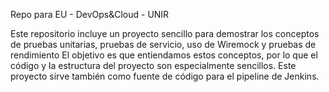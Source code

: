 Repo para EU - DevOps&Cloud - UNIR

Este repositorio incluye un proyecto sencillo para demostrar los conceptos de pruebas unitarias, pruebas de servicio, uso de Wiremock y pruebas de rendimiento
El objetivo es que entiendamos estos conceptos, por lo que el código y la estructura del proyecto son especialmente sencillos.
Este proyecto sirve también como fuente de código para el pipeline de Jenkins.
